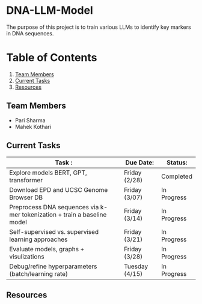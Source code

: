 # DNA-LLM-Model

The purpose of this project is to train various LLMs to identify key markers in DNA sequences. 

# Table of Contents
1. [Team Members](#team-members)
2. [Current Tasks](#current-tasks)
4. [Resources](#resources)

## Team Members <a name="team-members"></a>

- Pari Sharma 
- Mahek Kothari 
  
## Current Tasks <a name="current-tasks"></a>

| Task :                                         | Due Date:        | Status:     |
| ---------------------------------------------- | ---------------- | ----------- |
| Explore models BERT, GPT, transformer          | Friday (2/28)    | Completed   |
| Download EPD and UCSC Genome Browser DB        | Friday (3/07)    | In Progress |
| Preprocess DNA sequences via k-mer tokenization + train a baseline model| Friday (3/14) | In Progress |
| Self-supervised vs. supervised learning approaches| Friday (3/21) | In Progress |
| Evaluate models, graphs + visulizations        | Friday    (3/28) | In Progress |
| Debug/refine hyperparameters (batch/learning rate) | Tuesday    (4/15) | In Progress |

## Resources <a name="resources"></a>
